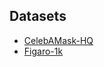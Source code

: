 ## Datasets
- [CelebAMask-HQ](https://github.com/switchablenorms/CelebAMask-HQ)
- [Figaro-1k](http://projects.i-ctm.eu/it/progetto/figaro-1k)
